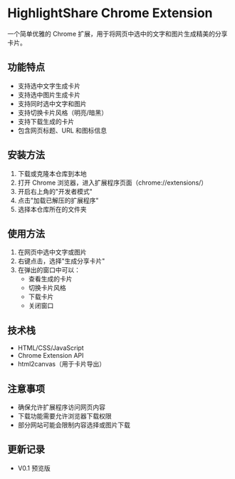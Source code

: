 # HighlightShare Chrome Extension

一个简单优雅的 Chrome 扩展，用于将网页中选中的文字和图片生成精美的分享卡片。

## 功能特点

- 支持选中文字生成卡片
- 支持选中图片生成卡片
- 支持同时选中文字和图片
- 支持切换卡片风格（明亮/暗黑）
- 支持下载生成的卡片
- 包含网页标题、URL 和图标信息

## 安装方法

1. 下载或克隆本仓库到本地
2. 打开 Chrome 浏览器，进入扩展程序页面（chrome://extensions/）
3. 开启右上角的"开发者模式"
4. 点击"加载已解压的扩展程序"
5. 选择本仓库所在的文件夹

## 使用方法

1. 在网页中选中文字或图片
2. 右键点击，选择"生成分享卡片"
3. 在弹出的窗口中可以：
   - 查看生成的卡片
   - 切换卡片风格
   - 下载卡片
   - 关闭窗口

## 技术栈

- HTML/CSS/JavaScript
- Chrome Extension API
- html2canvas（用于卡片导出）

## 注意事项

- 确保允许扩展程序访问网页内容
- 下载功能需要允许浏览器下载权限
- 部分网站可能会限制内容选择或图片下载

## 更新记录

- V0.1 预览版
